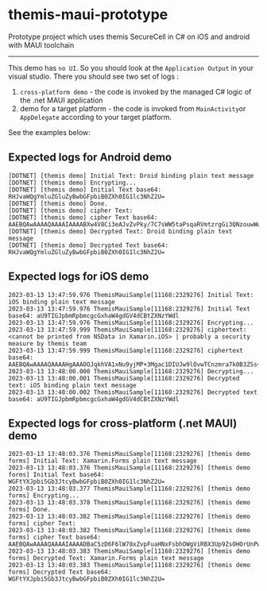 # themis-maui-prototype
Prototype project which uses themis SecureCell in C# on iOS and android with MAUI toolchain


---

This demo has `no UI`. So you should look at the `Application Output` in your visual studio. There you should see two set of logs :
1. `cross-platform demo` - the code is invoked by the managed C# logic of the .net MAUI application
2. demo for a target platform - the code is invoked from `MainActivity`or `AppDelegate` according to your target platform.

See the examples below:


## Expected logs for Android demo
```
[DOTNET] [themis demo] Initial Text: Droid binding plain text message
[DOTNET] [themis demo] Encrypting...
[DOTNET] [themis demo] Initial Text base64: RHJvaWQgYmluZGluZyBwbGFpbiB0ZXh0IG1lc3NhZ2U=
[DOTNET] [themis demo] Done.
[DOTNET] [themis demo] cipher Text: 
[DOTNET] [themis demo] cipher Text base64: AAEBQAwAAAAQAAAAIAAAABXw4V8Ci3eAJvZvPky/7C7sWW5taPsqaRVmtzrgGi3QNzouwWw3ddvPYqHybmISK1EiZVIhtXoar1Ik6g==
[DOTNET] [themis demo] Decrypted Text: Droid binding plain text message
[DOTNET] [themis demo] Decrypted Text base64: RHJvaWQgYmluZGluZyBwbGFpbiB0ZXh0IG1lc3NhZ2U=
```


## Expected logs for iOS demo
```
2023-03-13 13:47:59.976 ThemisMauiSample[11168:2329276] Initial Text: iOS binding plain text message
2023-03-13 13:47:59.976 ThemisMauiSample[11168:2329276] Initial Text base64: aU9TIGJpbmRpbmcgcGxhaW4gdGV4dCBtZXNzYWdl
2023-03-13 13:47:59.976 ThemisMauiSample[11168:2329276] Encrypting...
2023-03-13 13:47:59.999 ThemisMauiSample[11168:2329276] ciphertext: <cannot be printed from NSData in Xamarin.iOS> | probably a security measure by themis team
2023-03-13 13:47:59.999 ThemisMauiSample[11168:2329276] ciphertext base64: AAEBQAwAAAAQAAAAHgAAAOOJqkhVA1xNu9yjMP+3Mgac1DIUJw9lOvwTCnzmra7k0B3ZSs+48bNMGBTWq1ZD8rcB4nvD3kgZSeI=
2023-03-13 13:48:00.000 ThemisMauiSample[11168:2329276] Decrypting...
2023-03-13 13:48:00.001 ThemisMauiSample[11168:2329276] Decrypted text: iOS binding plain text message
2023-03-13 13:48:00.002 ThemisMauiSample[11168:2329276] Decrypted text base64: aU9TIGJpbmRpbmcgcGxhaW4gdGV4dCBtZXNzYWdl
```


## Expected logs for cross-platform (.net MAUI) demo
```
2023-03-13 13:48:03.376 ThemisMauiSample[11168:2329276] [themis demo forms] Initial Text: Xamarin.Forms plain text message
2023-03-13 13:48:03.376 ThemisMauiSample[11168:2329276] [themis demo forms] Initial Text base64: WGFtYXJpbi5Gb3JtcyBwbGFpbiB0ZXh0IG1lc3NhZ2U=
2023-03-13 13:48:03.377 ThemisMauiSample[11168:2329276] [themis demo forms] Encrypting...
2023-03-13 13:48:03.378 ThemisMauiSample[11168:2329276] [themis demo forms] Done.
2023-03-13 13:48:03.382 ThemisMauiSample[11168:2329276] [themis demo forms] cipher Text: 
2023-03-13 13:48:03.382 ThemisMauiSample[11168:2329276] [themis demo forms] cipher Text base64: AAEBQAwAAAAQAAAAIAAAADBaC5zD6F6lW78xZvpFuaHNxFsbhOWgViRBX3Up9ZsOHOrUnPwimkRWUqVNVPYofonG3wHGKqYHEAIj2w==
2023-03-13 13:48:03.383 ThemisMauiSample[11168:2329276] [themis demo forms] Decrypted Text: Xamarin.Forms plain text message
2023-03-13 13:48:03.383 ThemisMauiSample[11168:2329276] [themis demo forms] Decrypted Text base64: WGFtYXJpbi5Gb3JtcyBwbGFpbiB0ZXh0IG1lc3NhZ2U=
```
